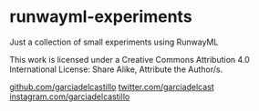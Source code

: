 # runwayml-experiments
Just a collection of small experiments using RunwayML

This work is licensed under a Creative Commons Attribution 4.0 International License: Share Alike, Attribute the Author/s.

[github.com/garciadelcastillo](https://github.com/garciadelcastillo)
[twitter.com/garciadelcast](https://twitter.com/garciadelcast)
[instagram.com/garciadelcastillo](https://www.instagram.com/garciadelcastillo/)